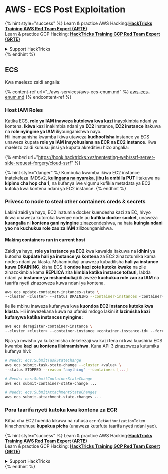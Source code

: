# AWS - ECS Post Exploitation

{% hint style="success" %}
Learn & practice AWS Hacking:<img src="../../../.gitbook/assets/image (1).png" alt="" data-size="line">[**HackTricks Training AWS Red Team Expert (ARTE)**](https://training.hacktricks.xyz/courses/arte)<img src="../../../.gitbook/assets/image (1).png" alt="" data-size="line">\
Learn & practice GCP Hacking: <img src="../../../.gitbook/assets/image (2).png" alt="" data-size="line">[**HackTricks Training GCP Red Team Expert (GRTE)**<img src="../../../.gitbook/assets/image (2).png" alt="" data-size="line">](https://training.hacktricks.xyz/courses/grte)

<details>

<summary>Support HackTricks</summary>

* Check the [**subscription plans**](https://github.com/sponsors/carlospolop)!
* **Join the** 💬 [**Discord group**](https://discord.gg/hRep4RUj7f) or the [**telegram group**](https://t.me/peass) or **follow** us on **Twitter** 🐦 [**@hacktricks\_live**](https://twitter.com/hacktricks\_live)**.**
* **Share hacking tricks by submitting PRs to the** [**HackTricks**](https://github.com/carlospolop/hacktricks) and [**HackTricks Cloud**](https://github.com/carlospolop/hacktricks-cloud) github repos.

</details>
{% endhint %}

## ECS

Kwa maelezo zaidi angalia:

{% content-ref url="../aws-services/aws-ecs-enum.md" %}
[aws-ecs-enum.md](../aws-services/aws-ecs-enum.md)
{% endcontent-ref %}

### Host IAM Roles

Katika ECS, **role ya IAM inaweza kutolewa kwa kazi** inayokimbia ndani ya kontena. **Ikiwa** kazi inakimbia ndani ya **EC2** instance, **EC2 instance** itakuwa na **role nyingine ya IAM** iliyounganishwa nayo.\
Hii inamaanisha kwamba ikiwa utaweza **kudhoofisha** instance ya ECS unaweza kupata **role ya IAM inayohusiana na ECR na EC2 instance**. Kwa maelezo zaidi kuhusu jinsi ya kupata akreditivu hizo angalia:

{% embed url="https://book.hacktricks.xyz/pentesting-web/ssrf-server-side-request-forgery/cloud-ssrf" %}

{% hint style="danger" %}
Kumbuka kwamba ikiwa EC2 instance inatekeleza IMDSv2, [**kulingana na nyaraka**](https://docs.aws.amazon.com/AWSEC2/latest/UserGuide/instance-metadata-v2-how-it-works.html), **jibu la ombi la PUT** litakuwa na **kipimo cha hop cha 1**, na kufanya iwe vigumu kufikia metadata ya EC2 kutoka kwa kontena ndani ya EC2 instance.
{% endhint %}

### Privesc to node to steal other containers creds & secrets

Lakini zaidi ya hayo, EC2 inatumia docker kuendesha kazi za EC, hivyo ikiwa unaweza kutoroka kwenye node au **kufikia docker socket**, unaweza **kuangalia** ni **kontena gani nyingine** zinazoendeshwa, na hata **kuingia ndani yao** na **kuchukua role zao za IAM** zilizounganishwa.

#### Making containers run in current host

Zaidi ya hayo, **role ya instance ya EC2** kwa kawaida itakuwa na **idhini** ya kutosha **kupdate hali ya instance ya kontena** za EC2 zinazotumika kama nodes ndani ya klasta. Mshambuliaji anaweza kubadilisha **hali ya instance kuwa DRAINING**, kisha ECS it **ondoe kazi zote kutoka kwake** na zile zinazokimbia kama **REPLICA** zita **kimbia katika instance tofauti,** labda ndani ya **instance ya mshambuliaji** ili aweze **kuchukua role zao za IAM** na taarifa nyeti zinazoweza kuwa ndani ya kontena.
```bash
aws ecs update-container-instances-state \
--cluster <cluster> --status DRAINING --container-instances <container-instance-id>
```
Ile ile mbinu inaweza kufanywa kwa **kuondoa EC2 instance kutoka kwa klasta**. Hii inawezekana kuwa na ufanisi mdogo lakini it **lazimisha kazi kufanywa katika instances nyingine:**
```bash
aws ecs deregister-container-instance \
--cluster <cluster> --container-instance <container-instance-id> --force
```
Njia ya mwisho ya kulazimisha utekelezaji wa kazi tena ni kwa kuashiria ECS kwamba **kazi au kontena ilisimamishwa**. Kuna API 3 zinazoweza kutumika kufanya hivi:
```bash
# Needs: ecs:SubmitTaskStateChange
aws ecs submit-task-state-change --cluster <value> \
--status STOPPED --reason "anything" --containers [...]

# Needs: ecs:SubmitContainerStateChange
aws ecs submit-container-state-change ...

# Needs: ecs:SubmitAttachmentStateChanges
aws ecs submit-attachment-state-changes ...
```
### Pora taarifa nyeti kutoka kwa kontena za ECR

Kifaa cha EC2 huenda kikawa na ruhusa `ecr:GetAuthorizationToken` kinachoruhusu **kupakua picha** (unaweza kutafuta taarifa nyeti ndani yao).

{% hint style="success" %}
Learn & practice AWS Hacking:<img src="../../../.gitbook/assets/image (1).png" alt="" data-size="line">[**HackTricks Training AWS Red Team Expert (ARTE)**](https://training.hacktricks.xyz/courses/arte)<img src="../../../.gitbook/assets/image (1).png" alt="" data-size="line">\
Learn & practice GCP Hacking: <img src="../../../.gitbook/assets/image (2).png" alt="" data-size="line">[**HackTricks Training GCP Red Team Expert (GRTE)**<img src="../../../.gitbook/assets/image (2).png" alt="" data-size="line">](https://training.hacktricks.xyz/courses/grte)

<details>

<summary>Support HackTricks</summary>

* Check the [**subscription plans**](https://github.com/sponsors/carlospolop)!
* **Join the** 💬 [**Discord group**](https://discord.gg/hRep4RUj7f) or the [**telegram group**](https://t.me/peass) or **follow** us on **Twitter** 🐦 [**@hacktricks\_live**](https://twitter.com/hacktricks\_live)**.**
* **Share hacking tricks by submitting PRs to the** [**HackTricks**](https://github.com/carlospolop/hacktricks) and [**HackTricks Cloud**](https://github.com/carlospolop/hacktricks-cloud) github repos.

</details>
{% endhint %}
